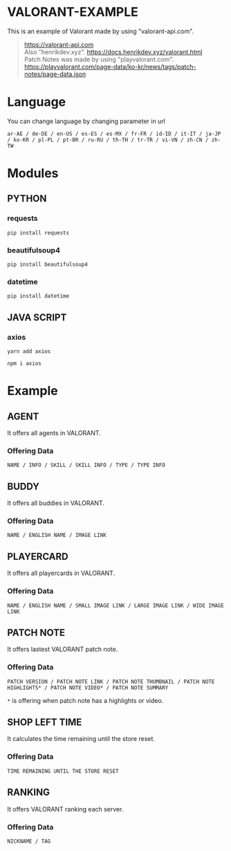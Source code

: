 # VALORANT-EXAMPLE
This is an example of Valorant made by using "valorant-api.com".
> https://valorant-api.com \
Also "henrikdev.xyz".
> https://docs.henrikdev.xyz/valorant.html \
Patch Notes was made by using "playvalorant.com".
> https://playvalorant.com/page-data/ko-kr/news/tags/patch-notes/page-data.json
# Language
You can change language by changing parameter in url
```
ar-AE / de-DE / en-US / es-ES / es-MX / fr-FR / id-ID / it-IT / ja-JP / ko-KR / pl-PL / pt-BR / ru-RU / th-TH / tr-TR / vi-VN / zh-CN / zh-TW
```
# Modules
## PYTHON
### requests
```
pip install requests
```
### beautifulsoup4
```
pip install beautifulsoup4
```
### datetime
```
pip install datetime
```
## JAVA SCRIPT 
### axios
```
yarn add axios
```
```
npm i axios
```
# Example
## AGENT
It offers all agents in VALORANT.
### Offering Data
```
NAME / INFO / SKILL / SKILL INFO / TYPE / TYPE INFO
```
## BUDDY
It offers all buddies in VALORANT.
### Offering Data
```
NAME / ENGLISH NAME / IMAGE LINK
```
## PLAYERCARD
It offers all playercards in VALORANT.
### Offering Data
```
NAME / ENGLISH NAME / SMALL IMAGE LINK / LARGE IMAGE LINK / WIDE IMAGE LINK
```
## PATCH NOTE
It offers lastest VALORANT patch note.
### Offering Data
```
PATCH VERSION / PATCH NOTE LINK / PATCH NOTE THUMBNAIL / PATCH NOTE HIGHLIGHTS* / PATCH NOTE VIDEO* / PATCH NOTE SUMMARY
```
`*` is offering when patch note has a highlights or video.
## SHOP LEFT TIME
It calculates the time remaining until the store reset.
### Offering Data
```
TIME REMAINING UNTIL THE STORE RESET
```
## RANKING
It offers VALORANT ranking each server.
### Offering Data
```
NICKNAME / TAG
```
